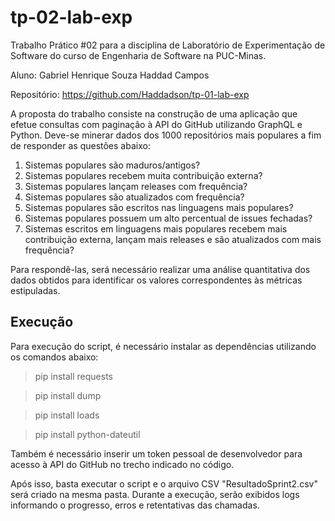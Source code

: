 # tp-02-lab-exp

Trabalho Prático #02 para a disciplina de Laboratório de Experimentação de Software do curso de Engenharia de Software na PUC-Minas.

Aluno: Gabriel Henrique Souza Haddad Campos

Repositório: https://github.com/Haddadson/tp-01-lab-exp

A proposta do trabalho consiste na construção de uma aplicação que efetue consultas com paginação à API do GitHub utilizando GraphQL e Python.
Deve-se minerar dados dos 1000 repositórios mais populares a fim de responder as questões abaixo:

1. Sistemas populares são maduros/antigos?
2. Sistemas populares recebem muita contribuição externa?
3. Sistemas populares lançam releases com frequência?
4. Sistemas populares são atualizados com frequência?
5. Sistemas populares são escritos nas linguagens mais populares?
6. Sistemas populares possuem um alto percentual de issues fechadas?
7. Sistemas escritos em linguagens mais populares recebem mais contribuição externa, lançam mais releases e são atualizados com mais frequência?

Para respondê-las, será necessário realizar uma análise quantitativa dos dados obtidos para identificar os valores correspondentes às métricas estipuladas.

## Execução

Para execução do script, é necessário instalar as dependências utilizando os comandos abaixo:

> pip install requests

> pip install dump

> pip install loads

> pip install python-dateutil

Também é necessário inserir um token pessoal de desenvolvedor para acesso à API do GitHub no trecho indicado no código.

Após isso, basta executar o script e o arquivo CSV "ResultadoSprint2.csv" será criado na mesma pasta.
Durante a execução, serão exibidos logs informando o progresso, erros e retentativas das chamadas.
